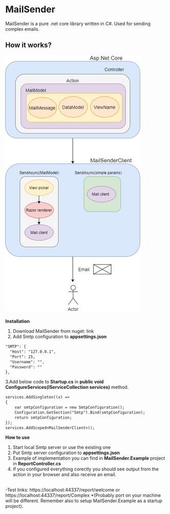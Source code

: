 # MailSender
MailSender is a pure .net core library written in C#. Used for sending complex emails.

**How it works?**
----------------
![MailSenderWorkflow](https://github.com/trytocatchme/MailSender/blob/master/MailSenderWorkflow.png)
<br />
<br />
**Installation**

1. Download MailSender from nuget: link
2. Add Smtp configuration to <b>appsettings.json</b>
```
"SMTP": {
  "Host": "127.0.0.1",
  "Port": 25,
  "Username": "",
  "Password": ""
},
```
3.Add below code to <b>Startup.cs</b> in <b>public void ConfigureServices(IServiceCollection services)</b> method.
```
services.AddSingleton((x) =>
{
    var smtpConfiguration = new SmtpConfiguration();
    Configuration.GetSection("Smtp").Bind(smtpConfiguration);
    return smtpConfiguration;
});
services.AddScoped<MailSenderClient>();

```

**How to use**
1. Start local Smtp server or use the existing one
2. Put Smtp server configuration to <b>appsettings.json</b>
3. Example of implementation you can find in <b>MailSender.Example</b> project in <b>ReportController.cs</b>
4. If you configured everything corectly you should see output from the action in your browser and also receive an email.
<br />
-Test links: https://localhost:44337/report/welcome or https://localhost:44337/report/Complex
*(Probably port on your machine will be different. Remember also to setup MailSender.Example as a startup project).



